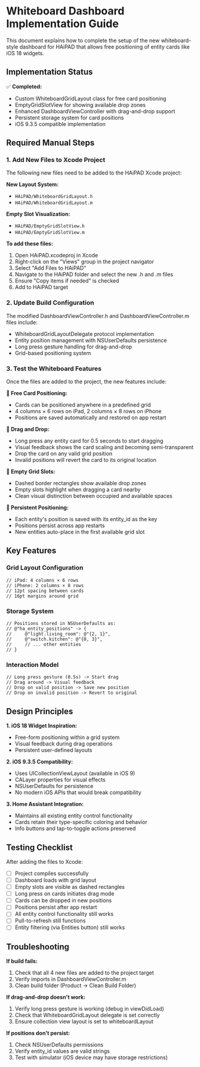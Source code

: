 # Whiteboard Dashboard Implementation Guide

This document explains how to complete the setup of the new whiteboard-style dashboard for HAiPAD that allows free positioning of entity cards like iOS 18 widgets.

## Implementation Status

✅ **Completed:**
- Custom WhiteboardGridLayout class for free card positioning
- EmptyGridSlotView for showing available drop zones
- Enhanced DashboardViewController with drag-and-drop support
- Persistent storage system for card positions
- iOS 9.3.5 compatible implementation

## Required Manual Steps

### 1. Add New Files to Xcode Project

The following new files need to be added to the HAiPAD Xcode project:

**New Layout System:**
- `HAiPAD/WhiteboardGridLayout.h`
- `HAiPAD/WhiteboardGridLayout.m`

**Empty Slot Visualization:**
- `HAiPAD/EmptyGridSlotView.h` 
- `HAiPAD/EmptyGridSlotView.m`

**To add these files:**
1. Open HAiPAD.xcodeproj in Xcode
2. Right-click on the "Views" group in the project navigator
3. Select "Add Files to HAiPAD"
4. Navigate to the HAiPAD folder and select the new .h and .m files
5. Ensure "Copy items if needed" is checked
6. Add to HAiPAD target

### 2. Update Build Configuration

The modified DashboardViewController.h and DashboardViewController.m files include:
- WhiteboardGridLayoutDelegate protocol implementation
- Entity position management with NSUserDefaults persistence
- Long press gesture handling for drag-and-drop
- Grid-based positioning system

### 3. Test the Whiteboard Features

Once the files are added to the project, the new features include:

**🎯 Free Card Positioning:**
- Cards can be positioned anywhere in a predefined grid
- 4 columns × 6 rows on iPad, 2 columns × 8 rows on iPhone
- Positions are saved automatically and restored on app restart

**🎯 Drag and Drop:**
- Long press any entity card for 0.5 seconds to start dragging
- Visual feedback shows the card scaling and becoming semi-transparent
- Drop the card on any valid grid position
- Invalid positions will revert the card to its original location

**🎯 Empty Grid Slots:**
- Dashed border rectangles show available drop zones
- Empty slots highlight when dragging a card nearby
- Clean visual distinction between occupied and available spaces

**🎯 Persistent Positioning:**
- Each entity's position is saved with its entity_id as the key
- Positions persist across app restarts
- New entities auto-place in the first available grid slot

## Key Features

### Grid Layout Configuration
```objc
// iPad: 4 columns × 6 rows
// iPhone: 2 columns × 8 rows
// 12pt spacing between cards
// 16pt margins around grid
```

### Storage System
```objc
// Positions stored in NSUserDefaults as:
// @"ha_entity_positions" -> {
//     @"light.living_room": @"{2, 1}",
//     @"switch.kitchen": @"{0, 3}",
//     // ... other entities
// }
```

### Interaction Model
```objc
// Long press gesture (0.5s) -> Start drag
// Drag around -> Visual feedback
// Drop on valid position -> Save new position
// Drop on invalid position -> Revert to original
```

## Design Principles

**1. iOS 18 Widget Inspiration:**
- Free-form positioning within a grid system
- Visual feedback during drag operations
- Persistent user-defined layouts

**2. iOS 9.3.5 Compatibility:**
- Uses UICollectionViewLayout (available in iOS 9)
- CALayer properties for visual effects
- NSUserDefaults for persistence
- No modern iOS APIs that would break compatibility

**3. Home Assistant Integration:**
- Maintains all existing entity control functionality
- Cards retain their type-specific coloring and behavior
- Info buttons and tap-to-toggle actions preserved

## Testing Checklist

After adding the files to Xcode:

- [ ] Project compiles successfully
- [ ] Dashboard loads with grid layout
- [ ] Empty slots are visible as dashed rectangles
- [ ] Long press on cards initiates drag mode
- [ ] Cards can be dropped in new positions
- [ ] Positions persist after app restart
- [ ] All entity control functionality still works
- [ ] Pull-to-refresh still functions
- [ ] Entity filtering (via Entities button) still works

## Troubleshooting

**If build fails:**
1. Check that all 4 new files are added to the project target
2. Verify imports in DashboardViewController.m
3. Clean build folder (Product → Clean Build Folder)

**If drag-and-drop doesn't work:**
1. Verify long press gesture is working (debug in viewDidLoad)
2. Check that WhiteboardGridLayout delegate is set correctly
3. Ensure collection view layout is set to whiteboardLayout

**If positions don't persist:**
1. Check NSUserDefaults permissions
2. Verify entity_id values are valid strings
3. Test with simulator (iOS device may have storage restrictions)